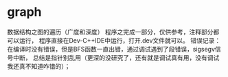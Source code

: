 # graph
数据结构之图的遍历（广度和深度）
程序之完成一部分，仅供参考，注释部分都可以运行，
程序直接在Dev-C++IDE中运行，打开.dev文件就可以。
错误记录：
        在编译时没有错误，但是BFS函数一直出错，通过调试遇到了段错误，sigsegv信号中断，
        总结是指针别乱用（更深的没研究了，还有就是调试真有用，没有调试我还真不知道咋错的）；
